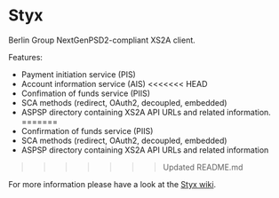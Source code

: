 # Styx

Berlin Group NextGenPSD2-compliant XS2A client.

Features:

* Payment initiation service (PIS)
* Account information service (AIS)
<<<<<<< HEAD
* Confimation of funds service (PIIS)
* SCA methods (redirect, OAuth2, decoupled, embedded)
* ASPSP directory containing XS2A API URLs and related information.
=======
* Confirmation of funds service (PIIS)
* SCA methods (redirect, OAuth2, decoupled, embedded)
* ASPSP directory containing XS2A API URLs and related information
>>>>>>> Updated README.md

For more information please have a look at the [Styx wiki](https://github.com/petafuel/styx/wiki).
